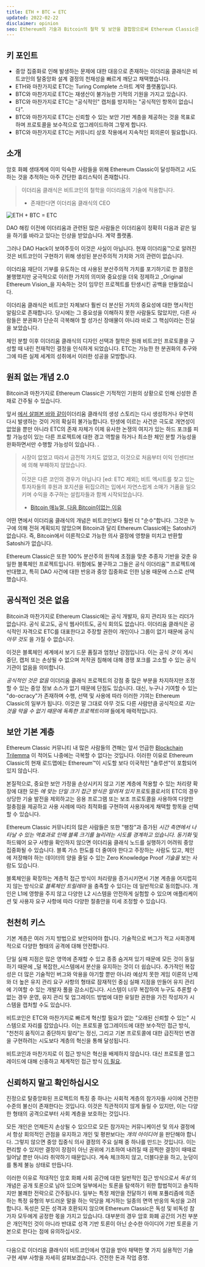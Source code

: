```yaml
---
title: ETH + BTC = ETC
updated: 2022-02-22
disclaimer: opinion
seo: Ethereum의 기술과 Bitcoin의 철학 및 보안을 결합함으로써 Ethereum Classic은 진정으로 분산된 스마트 계약 플랫폼을 제공할 수 있다는 점에서 독보적입니다.
---
```


## 키 포인트

- 중앙 집중화로 인해 발생하는 문제에 대한 대응으로 존재하는 이더리움 클래식은 비트코인의 탈중앙화 설계 결정의 천재성을 빠르게 깨닫고 채택했습니다.
- ETH와 마찬가지로 ETC는 Turing Complete 스마트 계약 플랫폼입니다.
- BTC와 마찬가지로 ETC는 재생산이 불가능한 기적의 기원을 가지고 있습니다.
- BTC와 마찬가지로 ETC는 "공식적인" 캡처를 방지하는 "공식적인 항목이 없습니다".
- BTC와 마찬가지로 ETC는 신뢰할 수 있는 보안 기반 계층을 제공하는 것을 목표로 하며 프로토콜을 보수적으로 업그레이드하여 그렇게 합니다.
- BTC와 마찬가지로 ETC는 커뮤니티 상호 작용에서 지속적인 회의론이 필요합니다.

## 소개

암호 화폐 생태계에 이미 익숙한 사람들을 위해 Ethereum Classic이 달성하려고 시도하는 것을 추적하는 아주 간단한 휴리스틱이 존재합니다.

> 이더리움 클래식은 비트코인의 철학을 이더리움의 기술에 적용합니다.
> 
> - 존재한다면 이더리움 클래식의 CEO

![ETH + BTC = ETC](./ethbtcetc.png)

DAO 해킹 이전에 이더리움과 관련된 많은 사람들은 이더리움이 정확히 다음과 같은 일을 하기를 바라고 있다는 인상을 받았습니다. 계약 플랫폼.

그러나 DAO Hack이 보여주듯이 이것은 사실이 아닙니다. 현재 이더리움™으로 알려진 것은 비트코인이 구현하기 위해 생성된 분산주의적 가치와 거의 관련이 없습니다.

이더리움 재단이 기부를 유도하는 데 사용된 분산주의적 가치를 포기하기로 한 결정은 불행했지만 궁극적으로 이러한 가치의 의미와 중요성을 더욱 정제하고 _Original Ethereum Vision_을 지속하는 것이 임무인 프로젝트를 탄생시킨 공백을 만들었습니다.

이더리움 클래식은 비트코인 자체보다 훨씬 더 분산된 가치의 중요성에 대한 명시적인 알림으로 존재합니다. 당시에는 그 중요성을 이해하지 못한 사람들도 많았지만, 다른 사람들은 분권화가 단순히 극복해야 할 성가신 장애물이 아니라 바로 그 핵심이라는 진실을 보았습니다.

체인 분할 이후 이더리움 클래식의 디자인 선택과 철학은 원래 비트코인 프로토콜을 구성할 때 내린 천재적인 결정을 인식하게 되었습니다. ETC는 가능한 한 분권화의 추구와 그에 따른 실제 세계의 성취에서 이러한 성공을 모방합니다.

## 원죄 없는 개념 2.0

Bitcoin과 마찬가지로 Ethereum Classic은 기적적인 기원의 상황으로 인해 신성한 존재로 간주될 수 있습니다.

앞서 [에서 살펴본 바와 같이](/why-classic/genesis#the-immaculate-conception)이더리움 클래식의 생성 스토리는 다시 생성하거나 우연히 다시 발생하는 것이 거의 확실히 불가능합니다. 탄생에 이르는 사건은 극도로 개연성이 없었을 뿐만 아니라 ETC의 존재 자체가 이제 유사한 논쟁의 여지가 있는 하드 포크를 피할 가능성이 있는 다른 프로젝트에 대한 경고 역할을 하거나 최소한 체인 분할 가능성을 완화하면서만 수행할 가능성이 있습니다. .

> 시장이 없었고 따라서 금전적 가치도 없었고, 이것으로 처음부터 이익 인센티브에 의해 부패하지 않았습니다.  
> ...  
> 이것은 다른 코인의 경우가 아닙니다 [ed: ETC 제외]; 비트 엑시트를 찾고 있는 투자자들의 후원과 포지션을 뒤집으려는 입에서 자연스럽게 소매가 거품을 일으키며 수익을 추구하는 설립자들과 함께 시작되었습니다.
> 
> - [Bitcoin 매뉴얼, 다음 Bitcoin이없는 이유](https://thebitcoinmanual.com/articles/why-there-wont-be-a-next-bitcoin/)

어떤 면에서 이더리움 클래식의 개념은 비트코인보다 훨씬 더 "순수"합니다. 그것은 누구에 의해 전혀 계획되지 않았으며 Bitcoin과 달리 Ethereum Classic에는 Satoshi가 없습니다. 즉, Bitcoin에서 이론적으로 가능한 의사 결정에 영향을 미치고 반환할 Satoshi가 없습니다.

Ethereum Classic은 또한 100% 분산주의 원칙에 초점을 맞춘 추종자 기반을 갖춘 유일한 블록체인 프로젝트입니다. 위험에도 불구하고 그들은 공식 이더리움™ 프로젝트에 반대했고, 특히 DAO 사건에 대한 반응과 중앙 집중화로 인한 남용 때문에 스스로 선택했습니다.

## 공식적인 것은 없음

Bitcoin과 마찬가지로 Ethereum Classic에는 공식 개발자, 유지 관리자 또는 리더가 없습니다. 공식 로고도, 공식 웹사이트도, 공식 회의도 없습니다. 이더리움 클래식은 공식적인 자격으로 ETC를 대표한다고 주장할 권한이 개인이나 그룹이 없기 때문에 공식 _아무 것도_ 을 가질 수 없습니다.

이것은 블록체인 세계에서 보기 드문 품질과 엄청난 강점입니다. 이는 공식 _것_ 이 게시 중단, 캡처 또는 손상될 수 없으며 저작권 침해에 대해 경쟁 포크를 고소할 수 있는 공식 기관이 없음을 의미합니다.

_공식적인 것은 없음_ 이더리움 클래식 프로젝트의 강점 중 많은 부분을 차지하지만 조정할 수 있는 중앙 정보 소스가 없기 때문에 단점도 있습니다. 대신, 누구나 기여할 수 있는 "do-ocracy"가 존재하며 수행, 선택 및 사용에 따라 이러한 기여는 Ethereum Classic의 일부가 됩니다. 이것은 말 그대로 아무 것도 다른 사람만큼 공식적으로 _지는 것을 막을 수 없기 때문에 독특한 프로젝트이며_ 들에게 매력적입니다.

## 보안 기본 계층

Ethereum Classic 커뮤니티 내 많은 사람들의 견해는 앞서 언급한 [Blockchain Trilemma](/why-classic/decentralism#the-blockchain-trilemma) 이 적어도 나중에는 극복할 수 없다는 것입니다. 이러한 이유로 Ethereum Classic의 현재 로드맵에는 Ethereum™이 시도할 보다 이국적인 "솔루션"이 포함되어 있지 않습니다.

본질적으로, 중요한 보안 가정을 손상시키지 않고 기본 계층에 적용할 수 있는 처리량 확장에 대한 모든 _에 맞는 단일 크기 접근 방식은 알려져 있지_ 프로토콜로서의 ETC의 경우 상당한 기술 발전을 제외하고는 응용 프로그램 또는 보조 프로토콜을 사용하여 다양한 절충점을 제공하고 사용 사례에 따라 최적화를 구현하여 사용자에게 채택할 항목을 선택할 수 있습니다.

Ethereum Classic 커뮤니티의 많은 사람들은 또한 "팽창"과 증가된 _시간 측면에서 나타날 수 있는 역효과로 인해 블록 크기를 늘리려는 시도를 경계하고 있습니다. 동기화_ 및 하드웨어 요구 사항을 확인하지 않으면 이더리움 클래식 노드를 실행하기 어려워 중앙 집중화될 수 있습니다. 블록 가스 한도를 더 줄여야 한다고 주장하는 사람도 있고, 체인에 저장해야 하는 데이터의 양을 줄일 수 있는 Zero Knowledge Proof _기술을_ 보는 사람도 있습니다.

블록체인을 확장하는 계층적 접근 방식이 처리량을 증가시키면서 기본 계층을 어지럽히지 않는 방식으로 _블록체인 트릴레마_ 을 충족할 수 있다는 데 일반적으로 동의합니다. 개인은 L1에 영향을 주지 않고 다양한 L2 시스템을 안전하게 실험할 수 있으며 애플리케이션 및 사용자 요구 사항에 따라 다양한 절충안을 미세 조정할 수 있습니다.

## 천천히 키스

기본 계층은 여러 가지 방법으로 보안되어야 합니다. 기술적으로 버그가 적고 사회경제적으로 다양한 형태의 공격에 대해 안전합니다.

단일 실패 지점은 많은 영역에 존재할 수 있고 종종 숨겨져 있기 때문에 모든 것이 동일하기 때문에 _덜 복잡한_시스템에서 분산을 유지하는 것이 더 쉽습니다. 추가적인 복잡성은 더 많은 기술적인 버그와 악용을 야기할 뿐만 아니라 예상치 못한 게임 이론의 난제와 더 높은 유지 관리 요구 사항의 형태로 잠재적인 중심 실패 지점을 만들어 유지 관리에 기여할 수 있는 개발자 풀을 감소시킵니다. 시스템이 너무 복잡하여 누구도 추론할 수 없는 경우 운영, 유지 관리 및 업그레이드 방법에 대한 유일한 권한을 가진 작성자가 시스템을 캡처할 수도 있습니다.

비트코인은 ETC와 마찬가지로 빠르게 혁신할 필요가 없는 "오래된 신뢰할 수 있는" 시스템으로 자리를 잡았습니다. 이는 프로토콜 업그레이드에 대한 보수적인 접근 방식, "천천히 움직이고 중단하지 말라"는 정신, 그리고 기본 프로토콜에 대한 급진적인 변경을 구현하려는 시도보다 계층의 혁신을 통해 달성됩니다.

비트코인과 마찬가지로 이 접근 방식은 혁신을 배제하지 않습니다. 대신 프로토콜 업그레이드에 대해 신중하고 체계적인 접근 방식 [이 필요](/knowledge/future#upgrade-process).

## 신뢰하지 말고 확인하십시오

진정으로 탈중앙화된 프로젝트의 특징 중 하나는 사회적 계층의 참가자들 사이에 건전한 수준의 불신이 존재한다는 것입니다. 이것은 직관적이지 않게 들릴 수 있지만, 이는 다양한 형태의 공격으로부터 사회 계층을 보호하는 것입니다.

모든 개인은 언제든지 손상될 수 있으므로 모든 참가자는 커뮤니케이션 및 의사 결정에서 항상 회의적인 관점을 유지하고 개인 및 평판보다는 _개의 아이디어_ 을 판단해야 합니다. 그렇지 않으면 중앙 집중식 의사 결정의 주요 실패 중 하나를 만드는 것입니다. 이는 편리할 수 있지만 결정이 장점이 아닌 권위에 기초하여 내려질 때 끔찍한 결정이 때때로 일어날 뿐만 아니라 취약하기 때문입니다. 계속 체크하지 않고, 더블다운을 하고, 눈덩이를 통제 불능 상태로 만듭니다.

이러한 이유로 적대적인 암호 화폐 사회 공간에 대한 일반적인 접근 방식으로서 *독성* 의 개념은 공개 토론으로 남아 있으며 일부에서는 토론을 탐색하기 위한 합법적이고 솔직하지만 불쾌한 전략으로 간주됩니다. 일부는 특정 제안을 전달하기 위해 포퓰리즘에 의존하는 특정 유형의 부드러운 말을 하는 악당을 제거하는 일종의 면역 반응의 독성을 고려합니다. 독성은 모든 성격과 호환되지 않으며 Ethereum Classic은 독성 및 비독성 참가자 모두에게 공정한 몫을 가지고 있습니다. 대부분의 경우 암호 화폐 공간의 거친 부분은 개인적인 것이 아니라 반대로 성격 기반 토론이 아닌 순수한 아이디어 기반 토론을 기본으로 한다는 점에 유의하십시오.

---

다음으로 이더리움 클래식이 비트코인에서 영감을 받아 채택한 몇 가지 실용적인 기술 구현 세부 사항을 자세히 살펴보겠습니다. 건전한 돈과 작업 증명.
